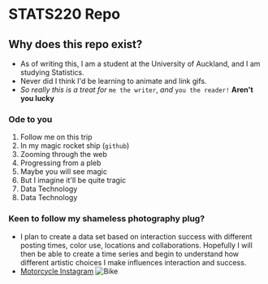 # STATS220 Repo
## Why does this repo exist?
* As of writing this, I am a student at the University of Auckland, and I am studying Statistics. 
* Never did I think I'd be learning to animate and link gifs.
* *So really this is a treat for* `me the writer`, *and* `you the reader!` **Aren't you lucky**

### Ode to you
1. Follow me on this trip
2. In my magic rocket ship (`github`)
3. Zooming through the web
4. Progressing from a pleb
5. Maybe you will see magic
6. But I imagine it'll be quite tragic
7. Data Technology
8. Data Technology

### Keen to follow my shameless photography plug?
* I plan to create a data set based on interaction success with different posting times, color use, locations and collaborations. Hopefully I will then be able to create a time series and begin to understand how different artistic choices I make influences interaction and success.
* [Motorcycle Instagram](https://www.instagram.com/red.rydes/)
![Bike](https://github.com/Harknetto/stats220/blob/main/Tracer%2012%202%2024%20.5.JPG)

